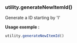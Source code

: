 ### utility.generateNewItemId()

Generate a ID starting by 'I'

**Usage exemple :**
```js
utility.generateNewItemId()
```